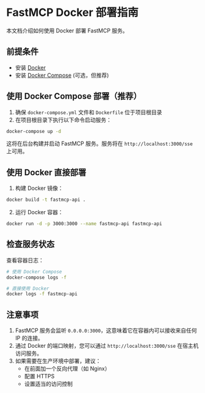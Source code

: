 # FastMCP Docker 部署指南

本文档介绍如何使用 Docker 部署 FastMCP 服务。

## 前提条件

- 安装 [Docker](https://docs.docker.com/get-docker/)
- 安装 [Docker Compose](https://docs.docker.com/compose/install/) (可选，但推荐)

## 使用 Docker Compose 部署（推荐）

1. 确保 `docker-compose.yml` 文件和 `Dockerfile` 位于项目根目录
2. 在项目根目录下执行以下命令启动服务：

```bash
docker-compose up -d
```

这将在后台构建并启动 FastMCP 服务。服务将在 `http://localhost:3000/sse` 上可用。

## 使用 Docker 直接部署

1. 构建 Docker 镜像：

```bash
docker build -t fastmcp-api .
```

2. 运行 Docker 容器：

```bash
docker run -d -p 3000:3000 --name fastmcp-api fastmcp-api
```

## 检查服务状态

查看容器日志：

```bash
# 使用 Docker Compose
docker-compose logs -f

# 直接使用 Docker
docker logs -f fastmcp-api
```

## 注意事项

1. FastMCP 服务会监听 `0.0.0.0:3000`，这意味着它在容器内可以接收来自任何 IP
   的连接。
2. 通过 Docker 的端口映射，您可以通过 `http://localhost:3000/sse`
   在宿主机访问服务。
3. 如果需要在生产环境中部署，建议：
   - 在前面加一个反向代理（如 Nginx）
   - 配置 HTTPS
   - 设置适当的访问控制
